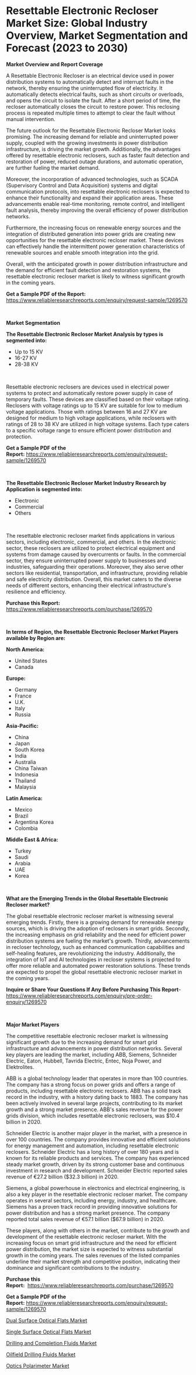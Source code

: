 <p><h1>Resettable Electronic Recloser Market Size: Global Industry Overview, Market Segmentation and Forecast (2023 to 2030)</h1></p><p><strong>Market Overview and Report Coverage</strong></p>
<p><p>A Resettable Electronic Recloser is an electrical device used in power distribution systems to automatically detect and interrupt faults in the network, thereby ensuring the uninterrupted flow of electricity. It automatically detects electrical faults, such as short circuits or overloads, and opens the circuit to isolate the fault. After a short period of time, the recloser automatically closes the circuit to restore power. This reclosing process is repeated multiple times to attempt to clear the fault without manual intervention.</p><p>The future outlook for the Resettable Electronic Recloser Market looks promising. The increasing demand for reliable and uninterrupted power supply, coupled with the growing investments in power distribution infrastructure, is driving the market growth. Additionally, the advantages offered by resettable electronic reclosers, such as faster fault detection and restoration of power, reduced outage durations, and automatic operation, are further fueling the market demand.</p><p>Moreover, the incorporation of advanced technologies, such as SCADA (Supervisory Control and Data Acquisition) systems and digital communication protocols, into resettable electronic reclosers is expected to enhance their functionality and expand their application areas. These advancements enable real-time monitoring, remote control, and intelligent fault analysis, thereby improving the overall efficiency of power distribution networks.</p><p>Furthermore, the increasing focus on renewable energy sources and the integration of distributed generation into power grids are creating new opportunities for the resettable electronic recloser market. These devices can effectively handle the intermittent power generation characteristics of renewable sources and enable smooth integration into the grid.</p><p>Overall, with the anticipated growth in power distribution infrastructure and the demand for efficient fault detection and restoration systems, the resettable electronic recloser market is likely to witness significant growth in the coming years.</p></p>
<p><strong>Get a Sample PDF of the Report:</strong> <a href="https://www.reliableresearchreports.com/enquiry/request-sample/1269570">https://www.reliableresearchreports.com/enquiry/request-sample/1269570</a></p>
<p>&nbsp;</p>
<p><strong>Market Segmentation</strong></p>
<p><strong>The Resettable Electronic Recloser Market Analysis by types is segmented into:</strong></p>
<p><ul><li>Up to 15 KV</li><li>16-27 KV</li><li>28-38 KV</li></ul></p>
<p>&nbsp;</p>
<p><p>Resettable electronic reclosers are devices used in electrical power systems to protect and automatically restore power supply in case of temporary faults. These devices are classified based on their voltage rating. Reclosers with voltage ratings up to 15 KV are suitable for low to medium voltage applications. Those with ratings between 16 and 27 KV are designed for medium to high voltage applications, while reclosers with ratings of 28 to 38 KV are utilized in high voltage systems. Each type caters to a specific voltage range to ensure efficient power distribution and protection.</p></p>
<p><strong>Get a Sample PDF of the Report:</strong>&nbsp;<a href="https://www.reliableresearchreports.com/enquiry/request-sample/1269570">https://www.reliableresearchreports.com/enquiry/request-sample/1269570</a></p>
<p>&nbsp;</p>
<p><strong>The Resettable Electronic Recloser Market Industry Research by Application is segmented into:</strong></p>
<p><ul><li>Electronic</li><li>Commercial</li><li>Others</li></ul></p>
<p>&nbsp;</p>
<p><p>The resettable electronic recloser market finds applications in various sectors, including electronic, commercial, and others. In the electronic sector, these reclosers are utilized to protect electrical equipment and systems from damage caused by overcurrents or faults. In the commercial sector, they ensure uninterrupted power supply to businesses and industries, safeguarding their operations. Moreover, they also serve other sectors like residential, transportation, and infrastructure, providing reliable and safe electricity distribution. Overall, this market caters to the diverse needs of different sectors, enhancing their electrical infrastructure's resilience and efficiency.</p></p>
<p><strong>Purchase this Report:</strong>&nbsp; <a href="https://www.reliableresearchreports.com/purchase/1269570">https://www.reliableresearchreports.com/purchase/1269570</a></p>
<p>&nbsp;</p>
<p><strong>In terms of Region, the Resettable Electronic Recloser Market Players available by Region are:</strong></p>
<p>
    <p> <strong> North America: </strong>
        <ul>
            <li>United States</li>
            <li>Canada</li>
        </ul>
        </p> 
    <p> <strong> Europe: </strong>
        <ul>
            <li>Germany</li>
            <li>France</li>
            <li>U.K.</li>
            <li>Italy</li>
            <li>Russia</li>
        </ul>
        </p> 
    <p> <strong> Asia-Pacific: </strong>
        <ul>
            <li>China</li>
            <li>Japan</li>
            <li>South Korea</li>
            <li>India</li>
            <li>Australia</li>
            <li>China Taiwan</li>
            <li>Indonesia</li>
            <li>Thailand</li>
            <li>Malaysia</li>
        </ul>
        </p> 
    <p> <strong> Latin America: </strong>
        <ul>
            <li>Mexico</li>
            <li>Brazil</li>
            <li>Argentina Korea</li>
            <li>Colombia</li>
        </ul>
        </p> 
    <p> <strong> Middle East & Africa: </strong>
        <ul>
            <li>Turkey</li>
            <li>Saudi</li>
            <li>Arabia</li>
            <li>UAE</li>
            <li>Korea</li>
        </ul>
    </p>
    </p>
<p>&nbsp;</p>
<p><strong>What are the Emerging Trends in the Global Resettable Electronic Recloser market?</strong></p>
<p><p>The global resettable electronic recloser market is witnessing several emerging trends. Firstly, there is a growing demand for renewable energy sources, which is driving the adoption of reclosers in smart grids. Secondly, the increasing emphasis on grid reliability and the need for efficient power distribution systems are fueling the market's growth. Thirdly, advancements in recloser technology, such as enhanced communication capabilities and self-healing features, are revolutionizing the industry. Additionally, the integration of IoT and AI technologies in recloser systems is projected to offer more reliable and automated power restoration solutions. These trends are expected to propel the global resettable electronic recloser market in the coming years.</p></p>
<p><strong>Inquire or Share Your Questions If Any Before Purchasing This Report</strong>- <a href="https://www.reliableresearchreports.com/enquiry/pre-order-enquiry/1269570">https://www.reliableresearchreports.com/enquiry/pre-order-enquiry/1269570</a></p>
<p>&nbsp;</p>
<p><strong>Major Market Players</strong></p>
<p><p>The competitive resettable electronic recloser market is witnessing significant growth due to the increasing demand for smart grid infrastructure and advancements in power distribution networks. Several key players are leading the market, including ABB, Siemens, Schneider Electric, Eaton, Hubbell, Tavrida Electric, Entec, Noja Power, and Elektrolites.</p><p>ABB is a global technology leader that operates in more than 100 countries. The company has a strong focus on power grids and offers a range of products, including resettable electronic reclosers. ABB has a solid track record in the industry, with a history dating back to 1883. The company has been actively involved in several large projects, contributing to its market growth and a strong market presence. ABB's sales revenue for the power grids division, which includes resettable electronic reclosers, was $10.4 billion in 2020.</p><p>Schneider Electric is another major player in the market, with a presence in over 100 countries. The company provides innovative and efficient solutions for energy management and automation, including resettable electronic reclosers. Schneider Electric has a long history of over 180 years and is known for its reliable products and services. The company has experienced steady market growth, driven by its strong customer base and continuous investment in research and development. Schneider Electric reported sales revenue of €27.2 billion ($32.3 billion) in 2020.</p><p>Siemens, a global powerhouse in electronics and electrical engineering, is also a key player in the resettable electronic recloser market. The company operates in several sectors, including energy, industry, and healthcare. Siemens has a proven track record in providing innovative solutions for power distribution and has a strong market presence. The company reported total sales revenue of €57.1 billion ($67.9 billion) in 2020.</p><p>These players, along with others in the market, contribute to the growth and development of the resettable electronic recloser market. With the increasing focus on smart grid infrastructure and the need for efficient power distribution, the market size is expected to witness substantial growth in the coming years. The sales revenues of the listed companies underline their market strength and competitive position, indicating their dominance and significant contributions to the industry.</p></p>
<p><strong>Purchase this Report:</strong>&nbsp;&nbsp;<a href="https://www.reliableresearchreports.com/purchase/1269570">https://www.reliableresearchreports.com/purchase/1269570</a></p>
<p></p>
<p><strong>Get a Sample PDF of the Report:</strong>&nbsp;<a href="https://www.reliableresearchreports.com/enquiry/request-sample/1269570">https://www.reliableresearchreports.com/enquiry/request-sample/1269570</a></p>
<p><p><a href="https://www.linkedin.com/pulse/dual-surface-optical-flats-market-size-share-amp-trends-q29ze/">Dual Surface Optical Flats Market</a></p><p><a href="https://www.linkedin.com/pulse/single-surface-optical-flats-market-size-share-global-akcpe/">Single Surface Optical Flats Market</a></p><p><a href="https://medium.com/@marcoslemke2023/drilling-and-completion-fluids-market-size-growth-forecast-2023-2030-80a6fbcb2235">Drilling and Completion Fluids Market</a></p><p><a href="https://medium.com/@wilmaheaney/oilfield-drilling-fluids-market-size-growth-forecast-2023-2030-68370bbad3f2">Oilfield Drilling Fluids Market</a></p><p><a href="https://www.linkedin.com/pulse/optics-polarimeter-market-insights-players-forecast-till-etkhe/">Optics Polarimeter Market</a></p></p>